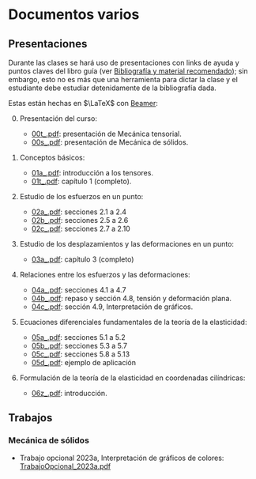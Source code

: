 # Documentos varios

## Presentaciones

Durante las clases se hará uso de presentaciones con links de ayuda y puntos claves del libro guía (ver [Bibliografía y material recomendado](../informacion/01_bibliografia_material.md)); sin embargo, esto no es más que una herramienta para dictar la clase y el estudiante debe estudiar detenidamente de la bibliografía dada.

Estas están hechas en $\LaTeX$ con [Beamer](https://es.overleaf.com/learn/latex/Beamer): 


00. Presentación del curso:
    * [00t_.pdf](diapos/00t_.pdf): presentación de Mecánica tensorial.
    * [00s_.pdf](diapos/00s_.pdf): presentación de Mecánica de sólidos.

01. Conceptos básicos:
    * [01a_.pdf](diapos/01a_.pdf): introducción a los tensores.
    * [01t_.pdf](diapos/01t_.pdf): capítulo 1 (completo).

02. Estudio de los esfuerzos en un punto:
    * [02a_.pdf](diapos/02a_.pdf): secciones 2.1 a 2.4
    * [02b_.pdf](diapos/02b_.pdf): secciones 2.5 a 2.6
    * [02c_.pdf](diapos/02c_.pdf): secciones 2.7 a 2.10

03. Estudio de los desplazamientos y las deformaciones en un punto:
    * [03a_.pdf](diapos/03a_.pdf): capítulo 3 (completo)            
    
04. Relaciones entre los esfuerzos y las deformaciones:
    * [04a_.pdf](diapos/04a_.pdf): secciones 4.1 a 4.7  
    * [04b_.pdf](diapos/04b_.pdf): repaso y sección 4.8, tensión y deformación plana.
    * [04c_.pdf](diapos/04c_.pdf): sección 4.9, Interpretación de gráficos.  

05. Ecuaciones diferenciales fundamentales de la teoría de la elasticidad: 
    * [05a_.pdf](diapos/05a_.pdf): secciones 5.1 a 5.2
    * [05b_.pdf](diapos/05b_.pdf): secciones 5.3 a 5.7 
    * [05c_.pdf](diapos/05c_.pdf): secciones 5.8 a 5.13
    * [05d_.pdf](diapos/05d_.pdf): ejemplo de aplicación
    
06. Formulación de la teoría de la elasticidad en coordenadas cilíndricas:    
    * [06z_.pdf](diapos/06z_.pdf): introducción.


## Trabajos

### Mecánica de sólidos
* Trabajo opcional 2023a, Interpretación de gráficos de colores: [TrabajoOpcional_2023a.pdf](trabajos//TrabajoOpcional_2023a.pdf)

